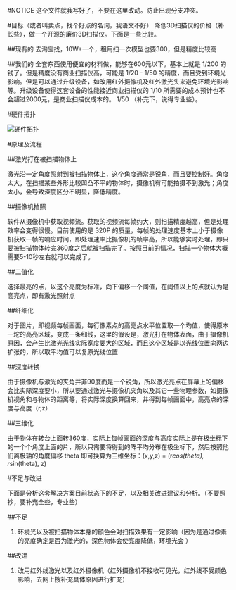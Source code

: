 #NOTICE这个文件就我写好了，不要在这里改动。防止出现分支冲突。#目标（或者叫卖点，找个好点的名词，我语文不好）降低3D扫描仪的价格（补长些），做一个开源的廉价3D扫描仪。下面是一些比较。##现有的去淘宝找，10W+一个，租用扫一次模型也要300，但是精度比较高##我们的全套东西使用便宜的材料做，能够在600元以下。基本上就是 1/200 的钱了。但是精度没有商业扫描仪高，可能是 1/20 - 1/50 的精度，而且受到环境光影响。但是可以通过升级设备，如改用红外摄像机及红外激光头来避免环境光影响等。升级设备使得这套设备的性能接近商业扫描仪的 1/10 所需要的成本预计也不会超过2000元，是商业扫描仪成本的。 1/50 （补充下，说得专业些）。#硬件拓扑![硬件拓扑](http://www.osysu.org/davidqiu/DScanner-Documentation/raw/master/DScanner%20Documents/David_resources/hardware_topology.png)#原理及流程##激光打在被扫描物体上激光沿一定角度照射到被扫描物体上，这个角度通常是锐角，而且要控制好。角度太大，在扫描某些外形比较凹凸不平的物体时，摄像机有可能拍摄不到激光；角度太小，会导致深度区分不明显，降低精度。##摄像机拍照软件从摄像机中获取视频流。获取的视频流每帧约大，则扫描精度越高，但是处理效率会变得很慢。目前使用的是 320P 的质量，每帧的处理速度基本上小于摄像机获取一帧的响应时间，即处理速率比摄像机的帧率高，所以能够实时处理，即只要被扫描物体转完360度之后就被扫描完了。按照目前的情况，扫描一个物体大概需要5-10秒左右就可以完成了。##二值化选择最亮的点，以这个亮度为标准，向下偏移一个阈值，在阈值以上的点就认为是高亮点，即有激光照射点##纤细化对于图片，即视频每帧画面，每行像素点的高亮点水平位置取一个均值，使得原本一坨的高亮区域，变成一条细线，这里的假设是，激光打在物体表面，由于摄像机原因，会产生比激光光线实际宽度要大的区域，而且这个区域是以光线位置向两边扩张的，所以取平均值可以复原光线位置##深度转换由于摄像机与激光的夹角并非90度而是一个锐角，所以激光亮点在屏幕上的偏移会比实际深度要小，所以要通过激光与摄像机夹角以及其它一些物理参数，如摄像机视角和与物体的距离等，将实际深度换算回来，并得到每帧画面中，高亮点的深度与高度（r,z）##三维化由于物体在转台上面转360度，实际上每帧画面的深度与高度实际上是在极坐标下的一个个角度上面的片，所以只需要将得到的阵平均分布在极坐标下，然后按照他们离极轴的角度偏移 theta 即可换算为三维坐标：(x,y,z) = (r*cos(theta), r*sin(theta), z)#不足与改进下面是分析这套解决方案目前状态下的不足，以及相关改进建议和分析。（不要照抄，要补充全些，专业些）##不足1. 环境光以及被扫描物体本身的颜色会对扫描效果有一定影响（因为是通过像素的亮度确定是否为激光的，深色物体会使亮度降低，环境光会 ）##改进1. 改用红外线激光以及红外摄像机（红外摄像机不接收可见光，红外线不受颜色影响，去网上搜补充具体原因进行扩充）